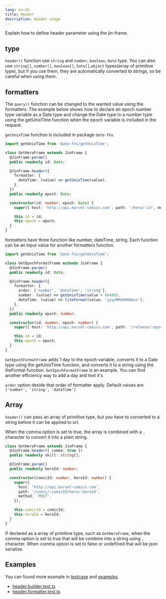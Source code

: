 ```yaml
---
lang: en-US
title: Header
description: Header usage
---
```


Explain how to define header parameter using the jin-frame.

## type

`header()` function use `string` and `number`, `boolean`, `Date` type. You can also use `string[]`, `number[]`, `boolean[]`, `Date[]`,`object` types(array of primitive type), but if you use them, they are automatically converted to strings, so be careful when using them.

## formatters

The `query()` function can be changed to the wanted value using the formatters. The example below shows how to declare an epoch number type variable as a Date type and change the Date type to a number type using the getUnixTime function when the epoch variable is included in the request.

`getUnixTime` function is included in package `date-fns`.

```ts
import getUnixTime from 'date-fns/getUnixTime';

class GetHeroFrame extends JinFrame {
  @JinFrame.param()
  public readonly id: Date;

  @JinFrame.header({
    formatter: {
      dateTime: (value) => getUnixTime(value),
    },
  })
  public readonly epoch: Date;

  constructor(id: number, epoch: Date) {
    super({ host: 'http://api.marvel-comics.com', path: '/hero/:id', method: 'POST' });

    this.id = id;
    this.epoch = epoch;
  }
}
```

formatters have three function like number, dateTime, string. Each function can be an input value for another formatters function.

```ts
import getUnixTime from 'date-fns/getUnixTime';

class GetEpochFormatFrame extends JinFrame {
  @JinFrame.param()
  public readonly id: Date;

  @JinFrame.header({
    formatter: {
      order: ['number', 'dateTime', 'string'],
      number: (value) => getUnixTime(value + 86400),
      dateTime: (value) => liteFormat(value, 'yyyyMMddHHmmss'),
    },
  })
  public readonly epoch: number;

  constructor(id: number, epoch: number) {
    super({ host: 'http://api.marvel-comics.com', path: '/release/:epoch', method: 'POST' });

    this.id = id;
    this.epoch = epoch;
  }
}
```

`GetEpochFormatFrame` adds 1 day to the epoch variable, converts it to a Date type using the getUnixTime function, and converts it to a string using the liteFormat function. `GetEpochFormatFrame` is an example. You can find another efficiency way to add a day and text it's

`order` option deside that order of formatter apply. Default values are `['number', 'string', 'dateTime']`

## Array

`header()` can pass an array of primitive type, but you have to converted to a string before it can be applied to url.

When the comma option is set to true, the array is combined with a `,` character to convert it into a plain string.

```ts
class GetHeroFrame extends JinFrame {
  @JinFrame.header({ comma: true })
  public readonly skill: string[];

  @JinFrame.param()
  public readonly heroId: number;

  constructor(comicId: number, heroId: number) {
    super({
      host: 'http://api.marvel-comics.com',
      path: '/comic/:comicId/hero/:heroId',
      method: 'POST',
    });

    this.comicId = comicId;
    this.heroId = heroId;
  }
}
```

If declared as a array of primitive type, such as `GetHeroFrame`, when the comma option is set to true that will be combine into a string using `,` character. When comma optoin is set to false or undefined that will be json serialize.

## Examples

You can found more example in [testcase](https://github.com/imjuni/jin-frame/blob/master/src/__tests__) and [examples](https://github.com/imjuni/jin-frame/blob/master/examples).

- [header.builder.test.ts](https://github.com/imjuni/jin-frame/blob/master/src/__tests__/header.builder.test.ts)
- [header.formatter.test.ts](https://github.com/imjuni/jin-frame/blob/master/src/__tests__/header.formatter.test.ts)
